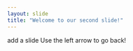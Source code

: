 ```yaml
---
layout: slide
title: "Welcome to our second slide!"
---
```

add a slide
Use the left arrow to go back!
